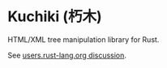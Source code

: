 Kuchiki (朽木)
==============

HTML/XML tree manipulation library for Rust.

See [users.rust-lang.org discussion](http://users.rust-lang.org/t/kuchiki-a-vaporware-html-xml-tree-manipulation-library/435).
